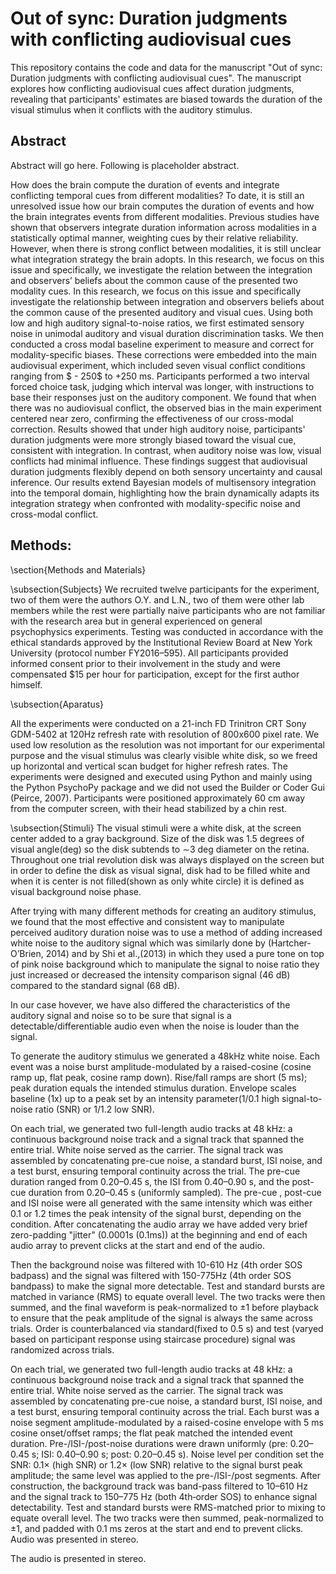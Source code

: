 # Out of sync: Duration judgments with conflicting audiovisual cues
This repository contains the code and data for the manuscript "Out of sync: Duration judgments with conflicting audiovisual cues". The manuscript explores how conflicting audiovisual cues affect duration judgments, revealing that participants' estimates are biased towards the duration of the visual stimulus when it conflicts with the auditory stimulus.

## Abstract
Abstract will go here. Following is placeholder abstract.

How does the brain compute the duration of events and integrate conflicting temporal cues from different modalities? To date, it is still an unresolved issue how our brain computes the duration of events and how the brain integrates events from different modalities.
Previous studies have shown that observers integrate duration information across modalities in a statistically optimal manner, weighting cues by their relative reliability. However, when there is strong conflict between modalities, it is still unclear what integration strategy the brain adopts.
In this research, we focus on this issue and specifically, we investigate the relation between the integration and observers’ beliefs about the common cause of the presented two modality cues.
In this research, we focus on this issue and specifically investigate the relationship between integration and observers beliefs about the common cause of the presented auditory and visual cues. Using both low and high auditory signal-to-noise ratios, we first estimated sensory noise in unimodal auditory and visual duration discrimination tasks. We then conducted a cross modal baseline experiment to measure and correct for modality-specific biases. These corrections were embedded into the main audiovisual experiment, which included seven visual conflict conditions ranging from $ - 250$ to $+250$ ms. Participants performed a two interval forced choice task, judging which interval was longer, with instructions to base their responses just on the auditory component.
We found that when there was no audiovisual conflict, the observed bias in the main experiment centered near zero, confirming the effectiveness of our cross-modal correction. Results showed that under high auditory noise, participants' duration judgments were more strongly biased toward the visual cue, consistent with integration. In contrast, when auditory noise was low, visual conflicts had minimal influence.
These findings suggest that audiovisual duration judgments flexibly depend on both sensory uncertainty and causal inference. Our results extend Bayesian models of multisensory integration into the temporal domain, highlighting how the brain dynamically adapts its integration strategy when confronted with modality-specific noise and cross-modal conflict.



## Methods:

\section{Methods and Materials}

\subsection{Subjects}
We recruited twelve participants for the experiment, two of them were the authors O.Y. and L.N., two of them were other lab members while the rest were partially naive participants who are not familiar with the research area but in general experienced on general psychophysics experiments. Testing was conducted in accordance with the ethical standards approved by the Institutional Review Board at New York University (protocol number FY2016–595). 
All participants provided informed consent prior to their involvement in the study and were compensated $\$15$ per hour for participation, except for the first author himself.

\subsection{Aparatus}

All the experiments were conducted on a 21-inch FD Trinitron CRT Sony GDM-5402 at 120Hz refresh rate with resolution of 800x600 pixel rate. We used low resolution as the resolution was not important for our experimental purpose and the visual stimulus was clearly visible white disk, so we freed up horizontal and vertical scan budget for higher refresh rates. The experiments were designed and executed using Python and mainly using the Python PsychoPy package and we did not used the Builder or Coder Gui (Peirce, 2007). Participants were positioned approximately 60 cm away from the computer screen, with their head stabilized by a chin rest.

\subsection{Stimuli}
The visual stimuli were a white disk, at the screen center added to a gray background. Size of the disk was 1.5 degrees of visual angle(deg) so the disk subtends to $\sim$3 deg diameter on the retina. Throughout one trial revolution disk was always displayed on the screen but in order to define the disk as visual signal, disk had to be filled white and when it is center is not filled(shown as only white circle) it is defined as visual background noise phase.

After trying with many different methods for creating an auditory stimulus, we found that the most effective and consistent way to manipulate perceived auditory duration noise was to use a method of adding increased white noise to the auditory signal which was similarly done by (Hartcher-O’Brien, 2014) and by Shi et al.,(2013) in which they used a pure tone on top of pink noise background which to manipulate the signal to noise ratio they just increased or decreased the intensity comparison signal (46 dB) compared to the standard signal (68 dB). 

In our case hovever, we have also differed the characteristics of the auditory signal and noise so to be sure that signal is a detectable/differentiable audio even when the noise is louder than the signal. 

To generate the auditory stimulus we generated a 48kHz white noise. Each event was a noise burst amplitude-modulated by a raised-cosine (cosine ramp up, flat peak, cosine ramp down). Rise/fall ramps are short (5 ms); peak duration equals the intended stimulus duration. Envelope scales baseline (1x) up to a peak set by an intensity parameter(1/0.1 high signal-to-noise ratio (SNR) or 1/1.2 low SNR). 

On each trial, we generated two full-length audio tracks at 48 kHz: a continuous background noise track and a signal track that spanned the entire trial. White noise served as the carrier. The signal track was assembled by concatenating pre-cue noise, a standard burst, ISI noise, and a test burst, ensuring temporal continuity across the trial. 
The pre-cue duration ranged from 0.20–0.45 s, the ISI from 0.40–0.90 s, and the post-cue duration from 0.20–0.45 s (uniformly sampled). 
The pre-cue , post-cue and ISI noise were all generated with the same intensity which was either 0.1 or 1.2 times the peak intensity of the signal burst, depending on the condition. After concatenating the audio array we have added very brief zero-padding "jitter" (0.0001s (0.1ms)) at the beginning and end of each audio array to prevent clicks at the start and end of the audio. 

Then the background noise was filtered with 10-610 Hz (4th order SOS badpass) and the signal was filtered with 150-775Hz (4th order SOS bandpass) to make the signal more detectable. Test and standard bursts are matched in variance (RMS) to equate overall level. The two tracks were then summed, and the final waveform is peak-normalized to ±1 before playback to ensure that the peak amplitude of the signal is always the same across trials.
Order is counterbalanced via standard(fixed to 0.5 s) and test (varyed based on participant response using staircase procedure) signal was randomized across trials.

On each trial, we generated two full-length audio tracks at 48 kHz: a continuous background noise track and a signal track that spanned the entire trial. White noise served as the carrier. The signal track was assembled by concatenating pre-cue noise, a standard burst, ISI noise, and a test burst, ensuring temporal continuity across the trial. Each burst was a noise segment amplitude-modulated by a raised-cosine envelope with 5 ms cosine onset/offset ramps; the flat peak matched the intended event duration. Pre-/ISI-/post-noise durations were drawn uniformly (pre: 0.20–0.45 s; ISI: 0.40–0.90 s; post: 0.20–0.45 s). Noise level per condition set the SNR: 0.1× (high SNR) or 1.2× (low SNR) relative to the signal burst peak amplitude; the same level was applied to the pre-/ISI-/post segments. After construction, the background track was band-pass filtered to 10–610 Hz and the signal track to 150–775 Hz (both 4th‑order SOS) to enhance signal detectability. Test and standard bursts were RMS-matched prior to mixing to equate overall level. The two tracks were then summed, peak-normalized to ±1, and padded with 0.1 ms zeros at the start and end to prevent clicks. Audio was presented in stereo.

The audio is presented in stereo. 

